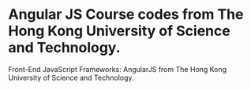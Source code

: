 # Angular JS Course codes from  The Hong Kong University of Science and Technology.
Front-End JavaScript Frameworks: AngularJS from  The Hong Kong University of Science and Technology.

